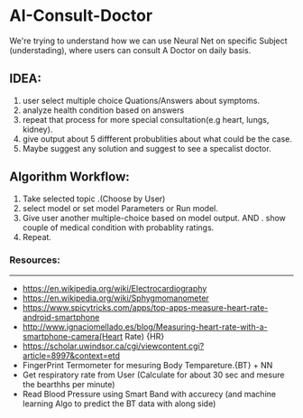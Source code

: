 # AI-Consult-Doctor
We're trying to understand how we can use Neural Net on specific Subject (understading), where users can consult A Doctor on daily basis. 

## IDEA:
1. user select multiple choice Quations/Answers about symptoms.
2. analyze health condition based on answers
3. repeat that process for more special consultation(e.g heart, lungs, kidney).
4. give output about 5 diffferent probublities about what could be the case.
5. Maybe suggest any solution and suggest to see a specalist doctor.

## Algorithm Workflow:
1. Take selected topic .(Choose by User)
2. select model or set model Parameters or Run model.
3. Give user another multiple-choice based on model output. AND . show couple of medical condition with probablity
ratings.
4. Repeat.

### Resources:
-------------------
* https://en.wikipedia.org/wiki/Electrocardiography
* https://en.wikipedia.org/wiki/Sphygmomanometer
* https://www.spicytricks.com/apps/top-apps-measure-heart-rate-android-smartphone
* http://www.ignaciomellado.es/blog/Measuring-heart-rate-with-a-smartphone-camera(Heart Rate) {HR}
* https://scholar.uwindsor.ca/cgi/viewcontent.cgi?article=8997&context=etd
* FingerPrint Termometer for mesuring Body Tempareture.{BT} + NN
* Get respiratory rate from User (Calculate for about 30 sec and mesure the bearthhs per minute)
* Read Blood Pressure using Smart Band with accurecy (and machine learning Algo to predict the BT data with along side)
